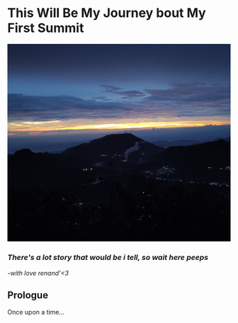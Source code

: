 # **This Will Be My Journey bout My First Summit**
![foto](https://github.com/renandaapriliaa/Tekweb2022/blob/main/images/artc3.jpeg?raw=true)
### _There's a lot story that would be i tell, so wait here peeps_
_-with love renand'<3_


## **Prologue**

Once upon a time...

